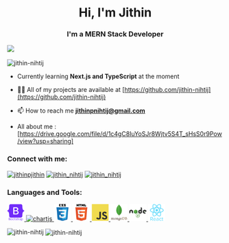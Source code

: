 <h1 align="center">Hi, I'm Jithin</h1>
<h3 align="center">I'm a MERN Stack Developer</h3>

<img src="https://media1.tenor.com/m/kxiro8Eecb8AAAAd/coding.gif">
<p align="left"> <img src="https://komarev.com/ghpvc/?username=jithin-nihtij&label=Profile%20views&color=0e75b6&style=flat" alt="jithin-nihtij" /> </p>

- Currently learning **Next.js and TypeScript** at the moment

- 👨‍💻 All of my projects are available at [https://github.com/jithin-nihtij](https://github.com/jithin-nihtij)

- 📫 How to reach me **jithinpnihtij@gmail.com**

- All about me : [https://drive.google.com/file/d/1c4gC8IuYoSJr8Wjtv5S4T_sHsS0r9Pow/view?usp=sharing]

  

<h3 align="left">Connect with me:</h3>
<p align="left">
<a href="https://linkedin.com/in/jithinpjithin" target="blank"><img align="center" src="https://raw.githubusercontent.com/rahuldkjain/github-profile-readme-generator/master/src/images/icons/Social/linked-in-alt.svg" alt="jithinpjithin" height="30" width="40" /></a>
<a href="https://instagram.com/jithin_nihtij" target="blank"><img align="center" src="https://raw.githubusercontent.com/rahuldkjain/github-profile-readme-generator/master/src/images/icons/Social/instagram.svg" alt="jithin_nihtij" height="30" width="40" /></a>
<a href="https://www.youtube.com/channel/UCp4lDTwJeMkMNioePmrKX-Q" target="blank"><img align="center" src="https://raw.githubusercontent.com/rahuldkjain/github-profile-readme-generator/master/src/images/icons/Social/youtube.svg" alt="jithin_nihtij" height="30" width="40" /></a>
  
</p>

<h3 align="left">Languages and Tools:</h3>
<p align="left"> <a href="https://getbootstrap.com" target="_blank" rel="noreferrer"> <img src="https://raw.githubusercontent.com/devicons/devicon/master/icons/bootstrap/bootstrap-plain-wordmark.svg" alt="bootstrap" width="40" height="40"/> </a> <a href="https://www.chartjs.org" target="_blank" rel="noreferrer"> <img src="https://www.chartjs.org/media/logo-title.svg" alt="chartjs" width="40" height="40"/> </a> <a href="https://www.w3schools.com/css/" target="_blank" rel="noreferrer"> <img src="https://raw.githubusercontent.com/devicons/devicon/master/icons/css3/css3-original-wordmark.svg" alt="css3" width="40" height="40"/> </a> <a href="https://www.w3.org/html/" target="_blank" rel="noreferrer"> <img src="https://raw.githubusercontent.com/devicons/devicon/master/icons/html5/html5-original-wordmark.svg" alt="html5" width="40" height="40"/> </a> <a href="https://developer.mozilla.org/en-US/docs/Web/JavaScript" target="_blank" rel="noreferrer"> <img src="https://raw.githubusercontent.com/devicons/devicon/master/icons/javascript/javascript-original.svg" alt="javascript" width="40" height="40"/> </a> <a href="https://www.mongodb.com/" target="_blank" rel="noreferrer"> <img src="https://raw.githubusercontent.com/devicons/devicon/master/icons/mongodb/mongodb-original-wordmark.svg" alt="mongodb" width="40" height="40"/> </a> <a href="https://nodejs.org" target="_blank" rel="noreferrer"> <img src="https://raw.githubusercontent.com/devicons/devicon/master/icons/nodejs/nodejs-original-wordmark.svg" alt="nodejs" width="40" height="40"/> </a> <a href="https://reactjs.org/" target="_blank" rel="noreferrer"> <img src="https://raw.githubusercontent.com/devicons/devicon/master/icons/react/react-original-wordmark.svg" alt="react" width="40" height="40"/> </a> </p>

<p><img align="left" src="https://github-readme-stats.vercel.app/api/top-langs?username=jithin-nihtij&show_icons=true&locale=en&layout=compact" alt="jithin-nihtij" /></p>

<p>&nbsp;<img align="center" src="https://github-readme-stats.vercel.app/api?username=jithin-nihtij&show_icons=true&locale=en" alt="jithin-nihtij" /></p>
